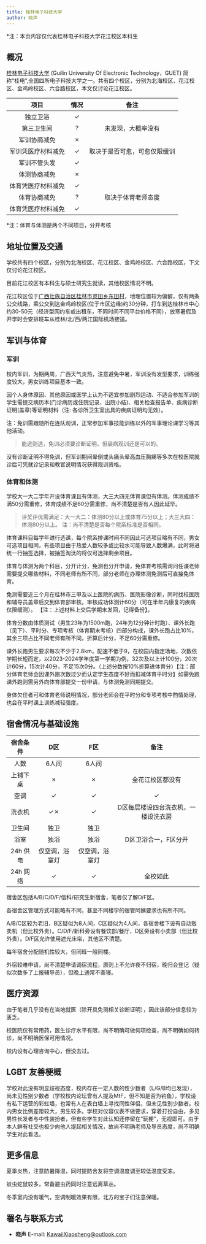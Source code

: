 ```yaml
---
title: 桂林电子科技大学
author: 晓声
---
```


*注：本页内容仅代表桂林电子科技大学花江校区本科生

## 概况

[桂林电子科技大学](https://www.guet.edu.cn) (Guilin University Of Electronic Technology，GUET) 简称“桂电”,全国四所电子科技大学之一。共有四个校区，分别为北海校区、花江校区、金鸡岭校区、六合路校区，本文仅讨论花江校区。

|    项目     |   情况    |      备注       |
|:---------:|:-------:|:-------------:|
|   独立卫浴    |    ✓    ||
|   第三卫生间   |    ?    | 未发现，大概率没有 |
|  军训协商减免   |    ✗    ||
| 军训凭医疗材料减免 |    ✓     | 取决于是否可愈，可愈仅限缓训 |
|  军训不管头发   |    ✓    ||
|  体测协商减免   |    ✗    ||
| 体育凭医疗材料减免 |    ✓    ||
|  体育协商减免   |    ?    | 取决于体育老师态度 |
| 体育凭医疗材料减免 |    ✓    ||

*注：体育与体测是两个不同项目，分开考核

## 地址位置及交通

学校共有四个校区，分别为北海校区、花江校区、金鸡岭校区、六合路校区，下文仅讨论花江校区。

目前花江校区有本科生与硕士研究生就读，其他校区情况不明。

花江校区位于[广西壮族自治区桂林市灵田乡东田村](https://www.bing.com/maps?osid=7283c0d6-c07f-444d-8424-709fb3109f4a&cp=n6j1tdt5yv01&lvl=14&v=2&sV=2&form=S00027)，地理位置较为偏僻，仅有两条公交线路，乘公交到达金鸡岭校区(位于市区边缘)约30分钟，打车到达桂林市中心约30-50元（经济型网约车或出租车，不同时间不同平台价格不同），放寒暑假及开学时会安排班车从桂林/北/西/两江国际机场接送。



## 军训与体育

### 军训

校内军训，为期两周，广西天气炎热，注意避免中暑，军训没有发型要求，训练强度较大，男女训练项目基本一致。

因个人身体原因、其他原因或医学上认为不适宜参加剧烈运动、不适合参加军训的学生需提交病历本(门诊病历或住院记录、出院小结)、相关检查报告单、疾病诊断证明(盖章)等证明材料（注: 各诊所卫生室出具的疾病证明均无效）。

注：免训需跟随所在连队观训，正常参加军事技能训练以外的军事理论课学习等其他活动。

> 能逃则逃，免训必须要诊断证明，但装病观训还是可以的。

没有诊断证明不得免训，但军训期间晕倒或头痛头晕高血压胸痛等多次在校医院就诊后可凭就诊记录和教官说明情况获得观训资格。


### 体育和体测

学校大一大二学年开设体育课且有体测，大三大四无体育课但有体测。体测成绩不满50分需重修，体育成绩不足60分需重修，尚不清楚是否有人因此延毕。

>评奖评优需满足：大一大二：体测80分以上或体育75分以上；大三大四：体测80分以上。
>注：尚不清楚是否每个院系标准是否相同。

体育课科目每学年进行选课，每个院系排课时间不同因此可选项目略有不同，男女可选项目相同，有些项目由于热爱人数较多或比较水可能导致人数爆满，此时将进统一行抽签选择，被抽签淘汰的将仅可选择剩余项目。

体育与体测为两个科目，分开计分，免测也分开申请，免体育考核需询问任课老师需要提交哪些材料，不同老师有所不同，部分老师在办理体测免测后可直接免体育。

免测需要近三个月在桂林市三甲及以上医院的病历、医院影像诊断，同时找校医院和辅导员盖章后交到体育部审核，审核成功体测计60分（可在半年内康复的疾病仅限缓测）。
【注：上述材料上交后学期末发回，记得备份】。

体育分数由体质测试（男生23年为1500m跑，24年为12分钟计时跑）、课外长跑（见下）、平时分、专项考核（体育期末考核）四部分构成，课外长跑占比10%，其余三项占比不同老师有所不同，折算后计分，不足60分需重修。

课外长跑男生要求每次不少于2.8km，配速不低于9，在校园内指定场地，次数依学期长短而定，以2023-2024学年度第一学期为例，32次及以上计100分，20次计60分，15次计40分，不足15次0分。（上述分数按10%折算进体育分）【注：部分体育老师会因课外跑次数过少而认定学生态度不好而扣减体育平时分】如需免跑课外跑则需另外向体育部提交一份申请，与体测免测同期提交。

身体欠佳者可和体育老师说明情况，部分老师会在平时分和专项考核中酌情处理，也会在平时课上训练减轻强度。

## 宿舍情况与基础设施

| 宿舍条件 |        D区        |          F区          |              备注             |
| :------: | :--------------: | :--------------: | :---------------------: |
|   人数   |         6人间       |        6人间        ||
| 上铺下桌 |         ✗          |           ✗         | 全花江校区都没有 |
|   空调    |           ✓          |           ✓         |               ✓                |
|  洗衣机  |         ✓✗         |           ✓         | D区每层楼设四台洗衣机，一楼设洗衣房 |
|  卫生间  |         独卫        |        独卫       ||
|   浴室    |         独浴        |        独浴       | D区卫浴合一，F区分开 |
| 24h 供电 |仅空调，浴室灯|仅空调，浴室灯||
| 24h 网络 |          ✓         |           ✓          |     全校如此      |

宿舍区包括A/B/C/D/F/信科/研究生新宿舍，笔者仅了解D/F区。

各宿舍区管理方式可能略有不同，甚至不同楼宇的宿管阿姨要求也有所不同。

A/B/C区较为老旧，B区疑似为8人间，C区疑似为4人间，各宿舍楼下设有自动贩卖机（但比校外贵）。C/D/F/新科旁设有餐饮部/餐厅，D区旁设有小卖部（但比校外贵）。D/F区允许使用遮光床帘，其他区不清楚。

每年宿舍分配随机性较大，但同班一般同楼。

外宿较难申请，尚不清楚申请调宿流程，原则上不允许夜不归宿，晚归会登记（疑似次数多了上报辅导员），但晚上通常不查寝。

## 医疗资源

由于笔者几乎没有在当地就医（除开具免测相关诊断证明），因此该部分信息较为匮乏。

校医院仅有常用药，医生诊疗水平有限，尚不明确可做何项检查，尚不明确如何转诊，尚不明确医保可用情况。

校内设有心理咨询中心，但没去过。

## LGBT 友善梗概

学校对此没有明显歧视态度，校内存在一定人数的性少数者（L/G/B均已发现），尚未见性别少数者（学校校内论坛曾有人提及MtF，但不知是否为钓鱼），学校设有私下运营的彩虹墙，也常有人在表白墙上寻找同性伴侣，但未见性别少数者。校内男女比例差距较大，男生较多。学校对仪容仪表不做要求，穿着打扮自由，多见男性长发者与中性装扮者，但有些学生对此认知还停留在“玩梗”，无视即可。由于本人鲜有社交也极少向他人提起相关情况，故尚不明确老师及导员态度，尚不明确学生对此看法。

## 更多信息

夏季炎热，注意防暑降温，同时提防舍友将空调温度调至较低温度受冻。

蚊虫蛇鼠较多，常备避虫药同时注意远离草丛。

冬季室内没有暖气，空调制暖效果有限，北方的宝子们注意保暖。

## 署名与联系方式

- **晓声** 
E-mail: KawaiiXiaosheng@outlook.com

